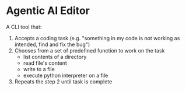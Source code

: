 # Agentic AI Editor

A CLI tool that:
1. Accepts a coding task (e.g. "something in my code is not working as intended, find and fix the bug")
2. Chooses from a set of predefined function to work on the task
   - list contents of a directory
   - read file's content
   - write to a file
   - execute python interpreter on a file
3. Repeats the step 2 until task is complete 